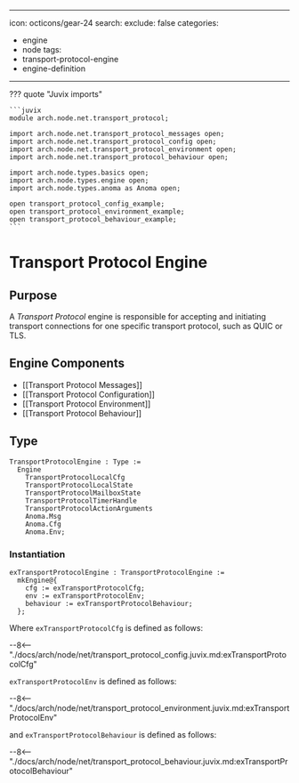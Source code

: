   ---
icon: octicons/gear-24
search:
  exclude: false
categories:
- engine
- node
tags:
- transport-protocol-engine
- engine-definition
---

??? quote "Juvix imports"

    ```juvix
    module arch.node.net.transport_protocol;

    import arch.node.net.transport_protocol_messages open;
    import arch.node.net.transport_protocol_config open;
    import arch.node.net.transport_protocol_environment open;
    import arch.node.net.transport_protocol_behaviour open;

    import arch.node.types.basics open;
    import arch.node.types.engine open;
    import arch.node.types.anoma as Anoma open;

    open transport_protocol_config_example;
    open transport_protocol_environment_example;
    open transport_protocol_behaviour_example;
    ```

# Transport Protocol Engine

## Purpose

<!-- --8<-- [start:purpose] -->
A *Transport Protocol* engine is responsible for accepting and initiating transport connections
for one specific transport protocol, such as QUIC or TLS.
<!-- --8<-- [end:purpose] -->

## Engine Components

- [[Transport Protocol Messages]]
- [[Transport Protocol Configuration]]
- [[Transport Protocol Environment]]
- [[Transport Protocol Behaviour]]

## Type

<!-- --8<-- [start:TransportProtocolEngine] -->
```juvix
TransportProtocolEngine : Type :=
  Engine
    TransportProtocolLocalCfg
    TransportProtocolLocalState
    TransportProtocolMailboxState
    TransportProtocolTimerHandle
    TransportProtocolActionArguments
    Anoma.Msg
    Anoma.Cfg
    Anoma.Env;
```
<!-- --8<-- [end:TransportProtocolEngine] -->

### Instantiation

<!-- --8<-- [start:exTransportProtocolEngine] -->
```juvix
exTransportProtocolEngine : TransportProtocolEngine :=
  mkEngine@{
    cfg := exTransportProtocolCfg;
    env := exTransportProtocolEnv;
    behaviour := exTransportProtocolBehaviour;
  };
```
<!-- --8<-- [end:exTransportProtocolEngine] -->

Where `exTransportProtocolCfg` is defined as follows:

--8<-- "./docs/arch/node/net/transport_protocol_config.juvix.md:exTransportProtocolCfg"

`exTransportProtocolEnv` is defined as follows:

--8<-- "./docs/arch/node/net/transport_protocol_environment.juvix.md:exTransportProtocolEnv"

and `exTransportProtocolBehaviour` is defined as follows:

--8<-- "./docs/arch/node/net/transport_protocol_behaviour.juvix.md:exTransportProtocolBehaviour"
